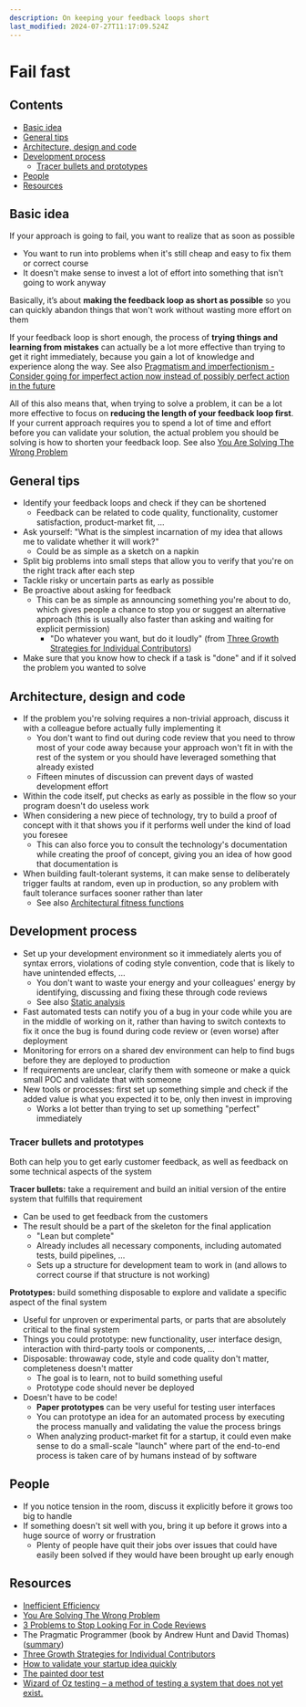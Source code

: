 ```yaml
---
description: On keeping your feedback loops short
last_modified: 2024-07-27T11:17:09.524Z
---
```


# Fail fast

## Contents

-   [Basic idea](#basic-idea)
-   [General tips](#general-tips)
-   [Architecture, design and code](#architecture-design-and-code)
-   [Development process](#development-process)
    -   [Tracer bullets and prototypes](#tracer-bullets-and-prototypes)
-   [People](#people)
-   [Resources](#resources)

## Basic idea

If your approach is going to fail, you want to realize that as soon as possible

-   You want to run into problems when it's still cheap and easy to fix them or correct course
-   It doesn't make sense to invest a lot of effort into something that isn't going to work anyway

Basically, it’s about **making the feedback loop as short as possible** so you can quickly abandon things that won't work without wasting more effort on them

If your feedback loop is short enough, the process of **trying things and learning from mistakes** can actually be a lot more effective than trying to get it right immediately, because you gain a lot of knowledge and experience along the way. See also [Pragmatism and imperfectionism - Consider going for imperfect action now instead of possibly perfect action in the future](Pragmatism-imperfectionism.md#consider-going-for-imperfect-action-now-instead-of-possibly-perfect-action-in-the-future)

All of this also means that, when trying to solve a problem, it can be a lot more effective to focus on **reducing the length of your feedback loop first**. If your current approach requires you to spend a lot of time and effort before you can validate your solution, the actual problem you should be solving is how to shorten your feedback loop. See also [You Are Solving The Wrong Problem](https://uxmag.com/articles/you-are-solving-the-wrong-problem)

## General tips

-   Identify your feedback loops and check if they can be shortened
    -   Feedback can be related to code quality, functionality, customer satisfaction, product-market fit, ...
-   Ask yourself: "What is the simplest incarnation of my idea that allows me to validate whether it will work?"
    -   Could be as simple as a sketch on a napkin
-   Split big problems into small steps that allow you to verify that you're on the right track after each step
-   Tackle risky or uncertain parts as early as possible
-   Be proactive about asking for feedback
    -   This can be as simple as announcing something you're about to do, which gives people a chance to stop you or suggest an alternative approach (this is usually also faster than asking and waiting for explicit permission)
        -   "Do whatever you want, but do it loudly" (from [Three Growth Strategies for Individual Contributors](https://hackernoon.com/three-growth-strategies-for-individual-contributors-kv4q3zgt))
-   Make sure that you know how to check if a task is "done" and if it solved the problem you wanted to solve

## Architecture, design and code

-   If the problem you're solving requires a non-trivial approach, discuss it with a colleague before actually fully implementing it
    -   You don't want to find out during code review that you need to throw most of your code away because your approach won't fit in with the rest of the system or you should have leveraged something that already existed
    -   Fifteen minutes of discussion can prevent days of wasted development effort
-   Within the code itself, put checks as early as possible in the flow so your program doesn't do useless work
-   When considering a new piece of technology, try to build a proof of concept with it that shows you if it performs well under the kind of load you foresee
    -   This can also force you to consult the technology's documentation while creating the proof of concept, giving you an idea of how good that documentation is
-   When building fault-tolerant systems, it can make sense to deliberately trigger faults at random, even up in production, so any problem with fault tolerance surfaces sooner rather than later
    -   See also [Architectural fitness functions](../architecture-design/Architectural-fitness-functions.md)

## Development process

-   Set up your development environment so it immediately alerts you of syntax errors, violations of coding style convention, code that is likely to have unintended effects, ...
    -   You don't want to waste your energy and your colleagues' energy by identifying, discussing and fixing these through code reviews
    -   See also [Static analysis](../processes-techniques/Static-analysis.md)
-   Fast automated tests can notify you of a bug in your code while you are in the middle of working on it, rather than having to switch contexts to fix it once the bug is found during code review or (even worse) after deployment
-   Monitoring for errors on a shared dev environment can help to find bugs before they are deployed to production
-   If requirements are unclear, clarify them with someone or make a quick small POC and validate that with someone
-   New tools or processes: first set up something simple and check if the added value is what you expected it to be, only then invest in improving
    -   Works a lot better than trying to set up something "perfect" immediately

### Tracer bullets and prototypes

Both can help you to get early customer feedback, as well as feedback on some technical aspects of the system

**Tracer bullets:** take a requirement and build an initial version of the entire system that fulfills that requirement

-   Can be used to get feedback from the customers
-   The result should be a part of the skeleton for the final application
    -   "Lean but complete"
    -   Already includes all necessary components, including automated tests, build pipelines, ...
    -   Sets up a structure for development team to work in (and allows to correct course if that structure is not working)

**Prototypes:** build something disposable to explore and validate a specific aspect of the final system

-   Useful for unproven or experimental parts, or parts that are absolutely critical to the final system
-   Things you could prototype: new functionality, user interface design, interaction with third-party tools or components, ...
-   Disposable: throwaway code, style and code quality don't matter, completeness doesn't matter
    -   The goal is to learn, not to build something useful
    -   Prototype code should never be deployed
-   Doesn't have to be code!
    -   **Paper prototypes** can be very useful for testing user interfaces
    -   You can prototype an idea for an automated process by executing the process manually and validating the value the process brings
    -   When analyzing product-market fit for a startup, it could even make sense to do a small-scale "launch" where part of the end-to-end process is taken care of by humans instead of by software

## People

-   If you notice tension in the room, discuss it explicitly before it grows too big to handle
-   If something doesn't sit well with you, bring it up before it grows into a huge source of worry or frustration
    -   Plenty of people have quit their jobs over issues that could have easily been solved if they would have been brought up early enough

## Resources

-   [Inefficient Efficiency](https://medium.com/@kentbeck_7670/inefficient-efficiency-5b3ab5294791)
-   [You Are Solving The Wrong Problem](https://uxmag.com/articles/you-are-solving-the-wrong-problem)
-   [3 Problems to Stop Looking For in Code Reviews](https://medium.com/swlh/3-problems-to-stop-looking-for-in-code-reviews-981bb169ba8b)
-   The Pragmatic Programmer (book by Andrew Hunt and David Thomas) ([summary](https://github.com/HugoMatilla/The-Pragmatic-Programmer))
-   [Three Growth Strategies for Individual Contributors](https://hackernoon.com/three-growth-strategies-for-individual-contributors-kv4q3zgt)
-   [How to validate your startup idea quickly](https://web.archive.org/web/20230610063253/https://www.ajain.tech/p/how-to-validate-your-startup-idea)
-   [The painted door test](https://web.archive.org/web/20210925031806/https://briandavidhall.com/the-painted-door-test/)
-   [Wizard of Oz testing – a method of testing a system that does not yet exist.](https://www.simpleusability.com/inspiration/2018/08/wizard-of-oz-testing-a-method-of-testing-a-system-that-does-not-yet-exist/)
